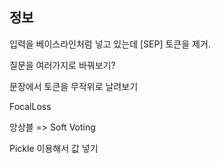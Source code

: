 ## 정보
입력을 베이스라인처럼 넣고 있는데 [SEP] 토큰을 제거.

질문을 여러가지로 바꿔보기?

문장에서 토큰을 무작위로 날려보기

FocalLoss

앙상블 =>  Soft Voting

Pickle 이용해서 값 넣기
